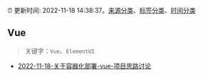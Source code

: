 :alarm_clock: 更新时间: 2022-11-18 14:38:37。[来源分类](../README.md)、[标签分类](../TAGS.md)、[时间分类](../TIMELINE.md)

## Vue


> 关键字：`Vue`、`ElementUI`



- [2022-11-18-关于容器化部署-vue-项目思路讨论](https://www.v2ex.com/t/896278) 